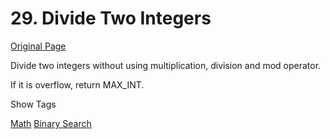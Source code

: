 # 29. Divide Two Integers

[Original Page](https://leetcode.com/problems/divide-two-integers/)

Divide two integers without using multiplication, division and mod operator.

If it is overflow, return MAX_INT.

<div>

<div id="tags" class="btn btn-xs btn-warning">Show Tags</div>

<span class="hidebutton">[Math](/tag/math/) [Binary Search](/tag/binary-search/)</span></div>
